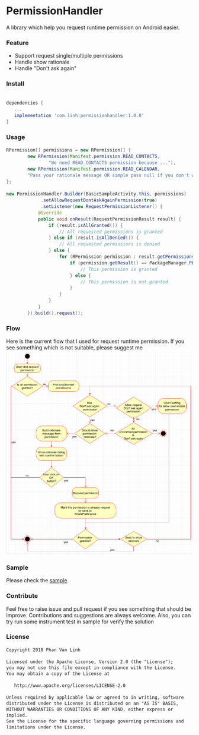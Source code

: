 # PermissionHandler

A library which help you request runtime permission on Android easier.

### Feature
- Support request single/multiple permissions
- Handle show rationale
- Handle "Don't ask again"

### Install
```groovy

dependencies {
   ...
   implementation 'com.linh:permissionhandler:1.0.0'
}
```
### Usage
```java
RPermission[] permissions = new RPermission[] {  
        new RPermission(Manifest.permission.READ_CONTACTS,  
                "We need READ_CONTACTS permission because ..."),
        new RPermission(Manifest.permission.READ_CALENDAR, 
        "Pass your rationale message OR simple pass null if you don't want to show rationale")           
};  

new PermissionHandler.Builder(BasicSampleActivity.this, permissions)
             .setAllowRequestDontAskAgainPermission(true)
             .setListener(new RequestPermissionListener() {
            @Override
            public void onResult(RequestPermissionResult result) {
                if (result.isAllGranted()) {
                    // All requested permissions is granted
                } else if (result.isAllDenied()) {
                    // All requested permissions is denied
                } else {
                    for (RPermission permission : result.getPermissions()) {
                        if (permission.getResult() == PackageManager.PERMISSION_GRANTED) {
                            // This permission is granted
                        } else {
                            // This permission is not granted
                        }
                    }
                }
            }
        }).build().request();
```

### Flow
Here is the current flow that I used for request runtime permission. If you see something which is not suitable, please suggest me
![flow image](/flow.png)

### Sample
Please check the [sample](/sample).  

### Contribute
Feel free to raise issue and pull request if you see something that should be improve.
Contributions and suggestions are always welcome. 
Also, you can try run some instrument test in sample for verify the solution

### License
```
Copyright 2018 Phan Van Linh

Licensed under the Apache License, Version 2.0 (the "License");
you may not use this file except in compliance with the License.
You may obtain a copy of the License at

   http://www.apache.org/licenses/LICENSE-2.0

Unless required by applicable law or agreed to in writing, software
distributed under the License is distributed on an "AS IS" BASIS,
WITHOUT WARRANTIES OR CONDITIONS OF ANY KIND, either express or implied.
See the License for the specific language governing permissions and
limitations under the License.
```